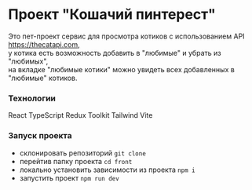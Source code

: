 # Проект "Кошачий пинтерест" #
Это пет-проект сервис для просмотра котиков с использованием API <https://thecatapi.com>,  
у котика есть возможность добавить в "любимые" и убрать из "любимых",  
на вкладке "любимые котики" можно увидеть всех добавленных в "любимые" котиков.

### Технологии ###
React TypeScript Redux Toolkit Tailwind Vite

### Запуск проекта ###
- склонировать репозиторий `git clone`
- перейтив папку проекта `cd front`
- локально установить зависимости из проекта `npm i`
- запустить проект `npm run dev`
